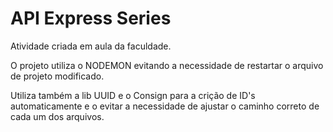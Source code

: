 # API Express Series
 Atividade criada em aula da faculdade.
 
 O projeto utiliza o NODEMON evitando a necessidade de restartar o arquivo de projeto modificado.
 
 Utiliza também a lib UUID e o Consign para a crição de ID's automaticamente e o evitar a necessidade de ajustar o caminho correto de cada um dos arquivos. 
